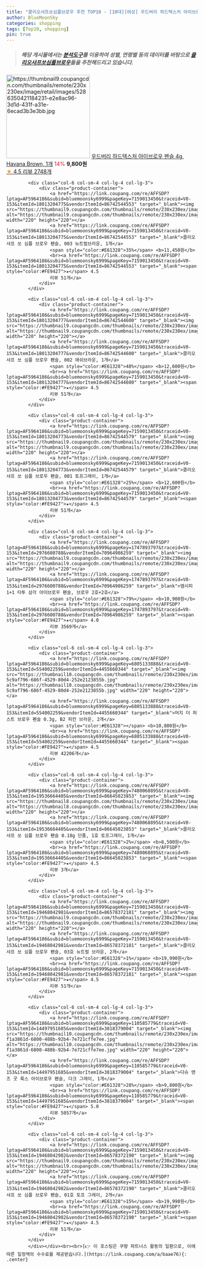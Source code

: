 ```yaml
---
title: "클리오샤프쏘심플브로우 추천 TOP10 - [10대][여성] 우드버리 하드텍스처 아이브로우 펜슬 4g, Havana Brown, 1개"
author: BlueMoonSky
categories: shopping
tags: [Top10, shopping]
pin: true
---
```


> ##### 해당 게시물에서는 [**분석도구**](https://itemscout.io/)를 이용하여 **성별**, **연령별** 등의 데이터를 바탕으로 [**클리오샤프쏘심플브로우**](https://link.coupang.com/a/baae76)들을 추천해드리고 있습니다.
<div class="container"><div class="row">
            <div class="col-6 col-sm-4 col-lg-4 col-lg-3">
                <div class="product-container">
                    <a href="https://link.coupang.com/re/AFFSDP?lptag=AF5964186&subid=bluemoonsky6999&pageKey=6958783724&traceid=V0-153&itemId=16934004443&vendorItemId=3022794376" target="_blank"><img src="https://thumbnail9.coupangcdn.com/thumbnails/remote/230x230ex/image/retail/images/5286350421184231-e2e8ac96-3d1d-431f-a31e-6ecad3b3e3bb.jpg" alt="https://thumbnail9.coupangcdn.com/thumbnails/remote/230x230ex/image/retail/images/5286350421184231-e2e8ac96-3d1d-431f-a31e-6ecad3b3e3bb.jpg" width="220" height="220"></a>
                    <a href="https://link.coupang.com/re/AFFSDP?lptag=AF5964186&subid=bluemoonsky6999&pageKey=6958783724&traceid=V0-153&itemId=16934004443&vendorItemId=3022794376" target="_blank">우드버리 하드텍스처 아이브로우 펜슬 4g, Havana Brown, 1개</a>
                    <span style="color:#E61328">14%</span> <b>9,800원</b>
                    <br><a href="https://link.coupang.com/re/AFFSDP?lptag=AF5964186&subid=bluemoonsky6999&pageKey=6958783724&traceid=V0-153&itemId=16934004443&vendorItemId=3022794376" target="_blank"><span style="color:#FE9427">★</span> 4.5
                    리뷰 2748개</a>
                </div>
            </div>
            
            <div class="col-6 col-sm-4 col-lg-4 col-lg-3">
                <div class="product-container">
                    <a href="https://link.coupang.com/re/AFFSDP?lptag=AF5964186&subid=bluemoonsky6999&pageKey=7159013450&traceid=V0-153&itemId=18013204775&vendorItemId=86742544553" target="_blank"><img src="https://thumbnail9.coupangcdn.com/thumbnails/remote/230x230ex/image/vendor_inventory/004e/12aab3370ee4c5703991c7114ca06249757b33afdaadbabc70a85cd85bb1.jpg" alt="https://thumbnail9.coupangcdn.com/thumbnails/remote/230x230ex/image/vendor_inventory/004e/12aab3370ee4c5703991c7114ca06249757b33afdaadbabc70a85cd85bb1.jpg" width="220" height="220"></a>
                    <a href="https://link.coupang.com/re/AFFSDP?lptag=AF5964186&subid=bluemoonsky6999&pageKey=7159013450&traceid=V0-153&itemId=18013204775&vendorItemId=86742544553" target="_blank">클리오 샤프 쏘 심플 브로우 펜슬, 003 뉴트럴브라운, 1개</a>
                    <span style="color:#E61328">35%</span> <b>11,450원</b>
                    <br><a href="https://link.coupang.com/re/AFFSDP?lptag=AF5964186&subid=bluemoonsky6999&pageKey=7159013450&traceid=V0-153&itemId=18013204775&vendorItemId=86742544553" target="_blank"><span style="color:#FE9427">★</span> 4.5
                    리뷰 51개</a>
                </div>
            </div>
            
            <div class="col-6 col-sm-4 col-lg-4 col-lg-3">
                <div class="product-container">
                    <a href="https://link.coupang.com/re/AFFSDP?lptag=AF5964186&subid=bluemoonsky6999&pageKey=7159013450&traceid=V0-153&itemId=18013204777&vendorItemId=86742544600" target="_blank"><img src="https://thumbnail9.coupangcdn.com/thumbnails/remote/230x230ex/image/vendor_inventory/004e/12aab3370ee4c5703991c7114ca06249757b33afdaadbabc70a85cd85bb1.jpg" alt="https://thumbnail9.coupangcdn.com/thumbnails/remote/230x230ex/image/vendor_inventory/004e/12aab3370ee4c5703991c7114ca06249757b33afdaadbabc70a85cd85bb1.jpg" width="220" height="220"></a>
                    <a href="https://link.coupang.com/re/AFFSDP?lptag=AF5964186&subid=bluemoonsky6999&pageKey=7159013450&traceid=V0-153&itemId=18013204777&vendorItemId=86742544600" target="_blank">클리오 샤프 쏘 심플 브로우 펜슬, 002 애쉬브라운, 1개</a>
                    <span style="color:#E61328">48%</span> <b>12,600원</b>
                    <br><a href="https://link.coupang.com/re/AFFSDP?lptag=AF5964186&subid=bluemoonsky6999&pageKey=7159013450&traceid=V0-153&itemId=18013204777&vendorItemId=86742544600" target="_blank"><span style="color:#FE9427">★</span> 4.5
                    리뷰 51개</a>
                </div>
            </div>
            
            <div class="col-6 col-sm-4 col-lg-4 col-lg-3">
                <div class="product-container">
                    <a href="https://link.coupang.com/re/AFFSDP?lptag=AF5964186&subid=bluemoonsky6999&pageKey=7159013450&traceid=V0-153&itemId=18013204773&vendorItemId=86742544579" target="_blank"><img src="https://thumbnail9.coupangcdn.com/thumbnails/remote/230x230ex/image/vendor_inventory/004e/12aab3370ee4c5703991c7114ca06249757b33afdaadbabc70a85cd85bb1.jpg" alt="https://thumbnail9.coupangcdn.com/thumbnails/remote/230x230ex/image/vendor_inventory/004e/12aab3370ee4c5703991c7114ca06249757b33afdaadbabc70a85cd85bb1.jpg" width="220" height="220"></a>
                    <a href="https://link.coupang.com/re/AFFSDP?lptag=AF5964186&subid=bluemoonsky6999&pageKey=7159013450&traceid=V0-153&itemId=18013204773&vendorItemId=86742544579" target="_blank">클리오 샤프 쏘 심플 브로우 펜슬, 001 토프그레이, 1개</a>
                    <span style="color:#E61328">25%</span> <b>12,600원</b>
                    <br><a href="https://link.coupang.com/re/AFFSDP?lptag=AF5964186&subid=bluemoonsky6999&pageKey=7159013450&traceid=V0-153&itemId=18013204773&vendorItemId=86742544579" target="_blank"><span style="color:#FE9427">★</span> 4.5
                    리뷰 51개</a>
                </div>
            </div>
            
            <div class="col-6 col-sm-4 col-lg-4 col-lg-3">
                <div class="product-container">
                    <a href="https://link.coupang.com/re/AFFSDP?lptag=AF5964186&subid=bluemoonsky6999&pageKey=1747893797&traceid=V0-153&itemId=2976600788&vendorItemId=70964986259" target="_blank"><img src="https://thumbnail9.coupangcdn.com/thumbnails/remote/230x230ex/image/vendor_inventory/4c8d/d56787971b14bed4ad144fa96e1649f374a21c4468b9bbad7f783142bbb0.jpg" alt="https://thumbnail9.coupangcdn.com/thumbnails/remote/230x230ex/image/vendor_inventory/4c8d/d56787971b14bed4ad144fa96e1649f374a21c4468b9bbad7f783142bbb0.jpg" width="220" height="220"></a>
                    <a href="https://link.coupang.com/re/AFFSDP?lptag=AF5964186&subid=bluemoonsky6999&pageKey=1747893797&traceid=V0-153&itemId=2976600788&vendorItemId=70964986259" target="_blank">엠시피 1+1 타투 삼각 아이브로우 펜슬, 브로우 2호+2호</a>
                    <span style="color:#E61328">79%</span> <b>10,900원</b>
                    <br><a href="https://link.coupang.com/re/AFFSDP?lptag=AF5964186&subid=bluemoonsky6999&pageKey=1747893797&traceid=V0-153&itemId=2976600788&vendorItemId=70964986259" target="_blank"><span style="color:#FE9427">★</span> 4.0
                    리뷰 3569개</a>
                </div>
            </div>
            
            <div class="col-6 col-sm-4 col-lg-4 col-lg-3">
                <div class="product-container">
                    <a href="https://link.coupang.com/re/AFFSDP?lptag=AF5964186&subid=bluemoonsky6999&pageKey=6805133888&traceid=V0-153&itemId=554002259&vendorItemId=4455660344" target="_blank"><img src="https://thumbnail10.coupangcdn.com/thumbnails/remote/230x230ex/image/retail/images/284607028285252-5c9af796-686f-4529-80d4-252e2123855b.jpg" alt="https://thumbnail10.coupangcdn.com/thumbnails/remote/230x230ex/image/retail/images/284607028285252-5c9af796-686f-4529-80d4-252e2123855b.jpg" width="220" height="220"></a>
                    <a href="https://link.coupang.com/re/AFFSDP?lptag=AF5964186&subid=bluemoonsky6999&pageKey=6805133888&traceid=V0-153&itemId=554002259&vendorItemId=4455660344" target="_blank">머지 더 퍼스트 브로우 펜슬 0.3g, B2 피칸 브라운, 2개</a>
                    <span style="color:#E61328"></span> <b>10,800원</b>
                    <br><a href="https://link.coupang.com/re/AFFSDP?lptag=AF5964186&subid=bluemoonsky6999&pageKey=6805133888&traceid=V0-153&itemId=554002259&vendorItemId=4455660344" target="_blank"><span style="color:#FE9427">★</span> 4.5
                    리뷰 42206개</a>
                </div>
            </div>
            
            <div class="col-6 col-sm-4 col-lg-4 col-lg-3">
                <div class="product-container">
                    <a href="https://link.coupang.com/re/AFFSDP?lptag=AF5964186&subid=bluemoonsky6999&pageKey=7480068895&traceid=V0-153&itemId=19536664405&vendorItemId=86645023853" target="_blank"><img src="https://thumbnail8.coupangcdn.com/thumbnails/remote/230x230ex/image/vendor_inventory/56ce/415bbf923a013fbe9799de1c1253ff22804cde8a07b706a9e21fcc049ee7.jpg" alt="https://thumbnail8.coupangcdn.com/thumbnails/remote/230x230ex/image/vendor_inventory/56ce/415bbf923a013fbe9799de1c1253ff22804cde8a07b706a9e21fcc049ee7.jpg" width="220" height="220"></a>
                    <a href="https://link.coupang.com/re/AFFSDP?lptag=AF5964186&subid=bluemoonsky6999&pageKey=7480068895&traceid=V0-153&itemId=19536664405&vendorItemId=86645023853" target="_blank">클리오 샤프 쏘 심플 브로우 펜슬 0.18g 단품, 1호 토프그레이, 1개</a>
                    <span style="color:#E61328">2%</span> <b>8,500원</b>
                    <br><a href="https://link.coupang.com/re/AFFSDP?lptag=AF5964186&subid=bluemoonsky6999&pageKey=7480068895&traceid=V0-153&itemId=19536664405&vendorItemId=86645023853" target="_blank"><span style="color:#FE9427">★</span> 4.5
                    리뷰 3개</a>
                </div>
            </div>
            
            <div class="col-6 col-sm-4 col-lg-4 col-lg-3">
                <div class="product-container">
                    <a href="https://link.coupang.com/re/AFFSDP?lptag=AF5964186&subid=bluemoonsky6999&pageKey=7159013450&traceid=V0-153&itemId=19468042981&vendorItemId=86578372181" target="_blank"><img src="https://thumbnail9.coupangcdn.com/thumbnails/remote/230x230ex/image/vendor_inventory/004e/12aab3370ee4c5703991c7114ca06249757b33afdaadbabc70a85cd85bb1.jpg" alt="https://thumbnail9.coupangcdn.com/thumbnails/remote/230x230ex/image/vendor_inventory/004e/12aab3370ee4c5703991c7114ca06249757b33afdaadbabc70a85cd85bb1.jpg" width="220" height="220"></a>
                    <a href="https://link.coupang.com/re/AFFSDP?lptag=AF5964186&subid=bluemoonsky6999&pageKey=7159013450&traceid=V0-153&itemId=19468042981&vendorItemId=86578372181" target="_blank">클리오 샤프 쏘 심플 브로우 펜슬, 03호 뉴트럴 브라운, 2개</a>
                    <span style="color:#E61328">1%</span> <b>19,990원</b>
                    <br><a href="https://link.coupang.com/re/AFFSDP?lptag=AF5964186&subid=bluemoonsky6999&pageKey=7159013450&traceid=V0-153&itemId=19468042981&vendorItemId=86578372181" target="_blank"><span style="color:#FE9427">★</span> 4.5
                    리뷰 51개</a>
                </div>
            </div>
            
            <div class="col-6 col-sm-4 col-lg-4 col-lg-3">
                <div class="product-container">
                    <a href="https://link.coupang.com/re/AFFSDP?lptag=AF5964186&subid=bluemoonsky6999&pageKey=110585779&traceid=V0-153&itemId=14497951685&vendorItemId=3818379004" target="_blank"><img src="https://thumbnail10.coupangcdn.com/thumbnails/remote/230x230ex/image/retail/images/284606632238878-f1a3861d-6800-488b-92b4-7e721cffe7ee.jpg" alt="https://thumbnail10.coupangcdn.com/thumbnails/remote/230x230ex/image/retail/images/284606632238878-f1a3861d-6800-488b-92b4-7e721cffe7ee.jpg" width="220" height="220"></a>
                    <a href="https://link.coupang.com/re/AFFSDP?lptag=AF5964186&subid=bluemoonsky6999&pageKey=110585779&traceid=V0-153&itemId=14497951685&vendorItemId=3818379004" target="_blank">다슈 맨즈 굿 룩스 아이브로우 펜슬, 다크 그레이, 1개</a>
                    <span style="color:#E61328">28%</span> <b>9,800원</b>
                    <br><a href="https://link.coupang.com/re/AFFSDP?lptag=AF5964186&subid=bluemoonsky6999&pageKey=110585779&traceid=V0-153&itemId=14497951685&vendorItemId=3818379004" target="_blank"><span style="color:#FE9427">★</span> 5.0
                    리뷰 5057개</a>
                </div>
            </div>
            
            <div class="col-6 col-sm-4 col-lg-4 col-lg-3">
                <div class="product-container">
                    <a href="https://link.coupang.com/re/AFFSDP?lptag=AF5964186&subid=bluemoonsky6999&pageKey=7159013450&traceid=V0-153&itemId=19468042982&vendorItemId=86578372190" target="_blank"><img src="https://thumbnail9.coupangcdn.com/thumbnails/remote/230x230ex/image/vendor_inventory/004e/12aab3370ee4c5703991c7114ca06249757b33afdaadbabc70a85cd85bb1.jpg" alt="https://thumbnail9.coupangcdn.com/thumbnails/remote/230x230ex/image/vendor_inventory/004e/12aab3370ee4c5703991c7114ca06249757b33afdaadbabc70a85cd85bb1.jpg" width="220" height="220"></a>
                    <a href="https://link.coupang.com/re/AFFSDP?lptag=AF5964186&subid=bluemoonsky6999&pageKey=7159013450&traceid=V0-153&itemId=19468042982&vendorItemId=86578372190" target="_blank">클리오 샤프 쏘 심플 브로우 펜슬, 01호 토프 그레이, 2개</a>
                    <span style="color:#E61328">15%</span> <b>19,990원</b>
                    <br><a href="https://link.coupang.com/re/AFFSDP?lptag=AF5964186&subid=bluemoonsky6999&pageKey=7159013450&traceid=V0-153&itemId=19468042982&vendorItemId=86578372190" target="_blank"><span style="color:#FE9427">★</span> 4.5
                    리뷰 51개</a>
                </div>
            </div>
            </div></div><br><br>[👉 이 포스팅은 쿠팡 파트너스 활동의 일환으로, 이에 따른 일정액의 수수료를 제공받습니다.](https://link.coupang.com/a/baae76){: .center}